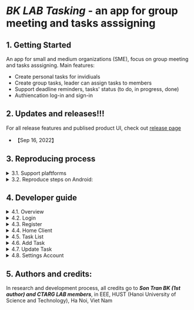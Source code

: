 # ***BK LAB Tasking*** - an app for group meeting and tasks asssigning 

## 1. Getting Started
An app for small and medium organizations (SME), focus on group meeting and tasks asssigning. Main features:
- Create personal tasks for invidiuals
- Create group tasks, leader can assign tasks to members
- Support deadline reminders, tasks' status (to do, in progress, done)
- Authiencation log-in and sign-in
## 2. Updates and releases!!!
For all release features and publised product UI, check out [release page](https://github.com/SontranBK/bklab_tasking/releases)
* 【Sep 16, 2022】 

## 3. Reproducing process
<details>
<summary> 3.1. Support plaftforms</summary>

- We support Android app only
- Tested on Redmi 9A and other Android devices.
</details>

<details>
<summary> 3.2. Reproduce steps on Android:</summary>

- Reproduce steps on physical devices: 
    1. Enable Developer Options on Android device setting (USB debug, install via USB). 
    2. Install Android Studio and plug your device into your computer.
    3. Open Android Studio and run app with Android Studio.
    4. If error return, run with following commands: flutter run --no-sound-null-safety
- Reproduce steps on virtual devices:
    1. Install Android Studio, create a virtual device on Android Studio
    2. Run app with Android Studio on virtual device
</details>


## 4. Developer guide

<details>
<summary> 4.1. Overview</summary>

This product is written in Java, the application include Clients:
- Login
- Register
- Home (In process of development)
- Calendar (In process of development)
- Task
- Account Settings
- Add Task 
- Update Task


![image](https://user-images.githubusercontent.com/81752065/195141713-8cefbd88-cc31-490b-989b-912886e0d06a.png)


When opening Application first, `LoginActivity.java` runs. Users must sign in with authentic provided by admin. After logining sucessful, the main of this application for using starts. It have five Client : Home, Calendar, Task, Account Settings, AddTask. Each Client can access by menu-bar in bottom. The menu-bar has five buttons for five Client above. If Users click on button of Home client, file called `MainActivity.java` will run. Else if Users click on buttons of Task, Account Settings, The files `TaskList.java`, `AccountSettingsActivity.java` will start. AddTask Client has not menubar instead of a back arrow to return the Home Client or a button-save to go to Task client after creating task sucessful. User can sign out your authentic with button-logout in Account Settings.       

</details>


<details>
<summary> 4.2. Login</summary>

 This file called `Login.java` link to `activity_login.xml` for front-end. It also link to `MainActivity.java ` (Home Client) in order to access when user logins successful and `RegisterActivity.java` to go to Register Client. Authentic is created by admin, stored in firebase Authentic, if you do not have account, contact admin to sign up (Admin: **Son Tran BK**). The purpose of this file is to sign in account for using our application.


![image](https://user-images.githubusercontent.com/81752065/195138977-8bfa19b5-340a-4844-b497-b903550fd63d.png)

</details>


<details>
<summary> 4.3. Register</summary>

The file called `Register.java` links to `activity_register.xml` for front-end.It also links to `MainActivity.java ` (Home Client) in order to access when user register successful. The purose of this file is to create account but only admin can create authentic. When admin creates a account sucessful, data of account is stored on firebase.
Account of this application follows the format:
- Name: First Name + Last Name
- Email : name@task.com
- Password default : ******  

![image](https://user-images.githubusercontent.com/81752065/195139403-7cdd94e1-db1f-419d-9ee6-da7e61f002d6.png)

![image](https://user-images.githubusercontent.com/81752065/195139565-9f4f2b16-a58f-4157-9254-95dc891f0b59.png)

</details>



<details>
<summary> 4.4. Home Client</summary>

The file called `MainActivity.java` links to `activity_main.xml` to front end. It also links to `AddModifyTask_Company.java`, `TaskList.java`, `AccountSettingsActivity.java` for transfering each client. In Home Client has a menu-bar which is mentioned in section **4.1. Overview** and a toolbar include :   
 - **_Name of User_** get data from firebase Realtime in reference("User")
 - Toolbar in format : "Hello! **_Name of User_**"
![image](https://user-images.githubusercontent.com/81752065/195139918-7b8a4065-5550-43df-95a3-b4aab098b55f.png)

</details>


<details>
<summary> 4.5. Task List</summary>

This file called `TaskList.java` and is connected to `task_list_row_company.xml` for display list of task; `AddModifyTask_Company.java`, `AccountSettingsActivity.java`, `MainActivity.java` for transfering each client . It also link to `MyAdapter_Company.java` in order that each task created will display in a block with element : NameTask, status of task("In process", "Cancel", "Complete"), member who is assigned this task by leader. Task is ranged according to creation time meaning task created earlier is in front of task later. If user click on any Task, Client "Update Task" start; click on CheckBox, Task which CheckBox is clicked changes status to "Complete"; remove tick CheckBox, Status of Task change to "In process".

![image](https://user-images.githubusercontent.com/81752065/195140416-ddc6b046-1e43-4a10-b449-5cf8b542514e.png)
</details>



<details>
<summary> 4.6. Add Task</summary>

Task Client include fields :
- NameTask
- Description of Task
- time-begin task
- time-finish task
- Members assigned by leader must do task


The file called `AddModifyTask_Company.java` links to `activity_add_modify_task_company.xml` for display element of Task. It also links to `userList.java` for leader assign  selected users this task. The purpose of this file is for leader assign members in group a task. When `userList.java` runs, a client with all users in group gotten data from firebase appears. If tick on a user, notification pop up "user is add to task". Finally, click on Complete to back "Add Task" Client, save Member and back to **Add Task** client. With time-end, it is longer than time-finsh. Leader will fill all field and click on button "Save", Data of Task(NameTask,Description,Timebegin,Timeend,Member) put to firebase realtime in reference("Task") with id for Task.


![image](https://user-images.githubusercontent.com/81752065/195140867-8037dad6-5a8b-4722-98b0-a877aa689465.png)

</details>



<details>
<summary> 4.7. Update Task</summary>
Client "Update Task" include :
- NameTask (data get from firebase realtime )
- Description of Task(data get from firebase realtime)
- Time begin task(data from firebase realtime)
- Time finish task(data get from firebase realtime)
- Members(data get from firebase realtime)
- Status of Task
- Button Update 
- Button Delete

The file called `Update_Delete_Task_Company.java` links to`activity_delete_update_task_company.xml` for front-end. Leader can update task by refill all fields (NameTask, Description of Task, time begin, time end, members, status of task).If Leader click on field member, the file called `userList_Update.java` runs. A client having all members in group open. Leader select people and click on button-complete to update member for task. When leader click on field **Status of Task**, Client links file called `SetStatus.java` open. Leader can set status of task. If task is completed, set status "Complete"; task is canceled, set "Cancel"; task is in process, set "In process". After setting status, click button-Set to stored and back to Update Client.
If click button "Update", Data of Task which edited is updated on firebase also task list; click button "Delete", Task and data of this task on firebase is removed.

![image](https://user-images.githubusercontent.com/81752065/195142494-e950e71b-625d-4182-bc7e-3374cea3dc56.png)

</details>

<details>
<summary> 4.8. Settings Account</summary>

The file called `AccountSettingsActivity.java` connected to `activity_profile.xml`. This client has a picture about user,Name user, email of user which get from realtiem database on firebase. Futhermore, it also has three button(Edit profile, change password, Logout).If you click on button-logout, authentic sign out and go to Login client.

![image](https://user-images.githubusercontent.com/81752065/195036044-80e7ccc3-bbef-4399-8db1-c62700ffa9a1.png)

</details>

## 5. Authors and credits:
In research and development process, all credits go to ***Son Tran BK (1st author) and CTARG LAB members***, in EEE, HUST (Hanoi University of Science and Technology), Ha Noi, Viet Nam